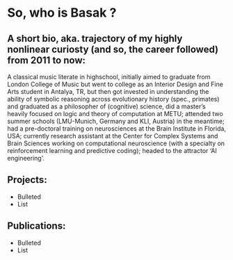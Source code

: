 # So, who is Basak ?
## A short bio, aka. trajectory of my highly nonlinear curiosty (and so, the career followed) from 2011 to now:

A classical music literate in highschool, initially aimed to graduate from London College of Music but went to college as an Interior Design and Fine Arts student in Antalya, TR, but then got invested in understanding the ability of symbolic reasoning across evolutionary history (spec., primates) and graduated as a philosopher of (cognitive) science, did a master’s heavily focused on logic and theory of computation at METU; attended two summer schools (LMU-Munich, Germany and KLI, Austria) in the meantime; had a pre-doctoral training on neurosciences at the Brain Institute in Florida, USA; currently research assistant at the Center for Complex Systems and Brain Sciences working on computational neuroscience (with a specialty on reinforcement learning and predictive coding); headed to the attractor ‘AI engineering’.

## Projects:

- Bulleted
- List


## Publications:
- Bulleted
- List

<!---
All this should be 
commented out


## Welcome to GitHub Pages

You can use the [editor on GitHub](https://github.com/basakkcgl/whoisbasak/edit/gh-pages/index.md) to maintain and preview the content for your website in Markdown files.

Whenever you commit to this repository, GitHub Pages will run [Jekyll](https://jekyllrb.com/) to rebuild the pages in your site, from the content in your Markdown files.

### Markdown

Markdown is a lightweight and easy-to-use syntax for styling your writing. It includes conventions for

```markdown
Syntax highlighted code block

# Header 1
## Header 2
### Header 3

- Bulleted
- List

1. Numbered
2. List

**Bold** and _Italic_ and `Code` text

[Link](url) and ![Image](src)
```

For more details see [Basic writing and formatting syntax](https://docs.github.com/en/github/writing-on-github/getting-started-with-writing-and-formatting-on-github/basic-writing-and-formatting-syntax).

### Jekyll Themes

Your Pages site will use the layout and styles from the Jekyll theme you have selected in your [repository settings](https://github.com/basakkcgl/whoisbasak/settings/pages). The name of this theme is saved in the Jekyll `_config.yml` configuration file.

### Support or Contact

Having trouble with Pages? Check out our [documentation](https://docs.github.com/categories/github-pages-basics/) or [contact support](https://support.github.com/contact) and we’ll help you sort it out.

-->
